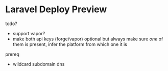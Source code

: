 # Laravel Deploy Preview

todo?
- support vapor?
- make both api keys (forge/vapor) optional but always make sure _one_ of them is present, infer the platform from which one it is

prereq
- wildcard subdomain dns
